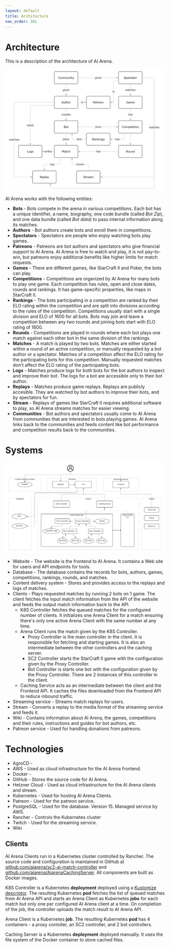 ```yaml
---
layout: default
title: Architecture
nav_order: 301
---
```


# Architecture

This is a description of the architecture of AI Arena.

![Entities in AI Arena](images/architecture-entities.png)

AI Arena works with the following entities:
* **Bots** - Bots compete in the arena in various competitions. Each bot has a unique identifier, a name, biography, one code bundle (called *Bot Zip*), and one data bundle (called *Bot data*) to pass internal information along its matches.
* **Authors** - Bot authors create bots and enroll them in competitions.
* **Spectators** - Spectators are people who enjoy watching bots play games.
* **Patreons** - Patreons are bot authors and spectators who give financial support to AI Arena. AI Arena is free to watch and play, it is not pay-to-win, but patreons enjoy additional benefits like higher limits for match requests.
* **Games** - There are different games, like StarCraft II and Poker, the bots can play.
* **Competitions** - Competitions are organized by AI Arena for many bots to play one game. Each competition has rules, open and close dates, rounds and rankings. It has game-specific properties, like maps in StarCraft II.
* **Rankings** - The bots participating in a competition are ranked by their ELO rating within the competition and are split into divisions according to the rules of the competition. Competitions usually start with a single division and ELO of 1600 for all bots. Bots may join and leave a competition between any two rounds and joining bots start with ELO rating of 1600.
* **Rounds** - Competitions are played in rounds where each bot plays one match against each other bot in the same division of the rankings.
* **Matches** - A match is played by two bots. Matches are either started within a round of an active competition, or manually requested by a bot author or a spectator. Matches of a competition affect the ELO rating for the participating bots for this competition. Manually requested matches don't affect the ELO rating of the participating bots.
* **Logs** - Matches produce logs for both bots for the bot authors to inspect and improve their bot. The logs for a bot are accessible only to their bot author.
* **Replays** - Matches produce game replays. Replays are publicly accesible. They are watched by bot authors to improve their bots, and by spectators for fun.
* **Stream** - Replays of games like StarCraft II requires additional software to play, so AI Arena streams matches for easier viewing.
* **Communities** - Bot authors and spectators usually come to AI Arena from communities that are interested in bots playing games. AI Arena links back to the communities and feeds content like bot performance and competition results back to the communities.

# Systems

![Logical systems](images/architecture-systems.png)

- Website - The website is the frontend to AI Arena. It contains a Web site for users and API endpoints for tools.
- Database - The database contains the records for bots, authors, games, competitions, rankings, rounds, and matches.
- Content delivery system - Stores and provides access to the replays and logs of matches.
- Clients - Plays requested matches by running 2 bots on 1 game. The client fetches the input match information from the API of the website and feeds the output match information back to the API.
    - K8S Controller fetches the queued matches for the configured number of clients. It initializes one Arena Client for a match ensuring there's only one active Arena Client with the same number at any time.
    - Arena Client runs the match given by the K8S Controller.
        - Proxy Controller is the main controller in the client. It is responsible for fetching and starting games. It is also an intermediate between the other controllers and the caching server.
        - SC2 Controller starts the StarCraft II game with the configuration given by the Proxy Controller.
        - Bot Controller is starts one bot with the configuration given by the Proxy Controller. There are 2 instances of this controller in the client.
    - Caching Service acts as an intermediate between the client and the Frontend API. It caches the files downloaded from the Frontend API to reduce inbound traffic.
- Streaming service - Streams match replays for users.
- Stream - Converts a replay to the media format of the streaming service and feeds it.
- Wiki - Contains information about AI Arena, the games, competitions and their rules, instructions and guides for bot authors, etc.
- Patreon service - Used for handling donations from patreons.

# Technologies

* AgroCD - 
* AWS - Used as cloud infrastructure for the AI Arena frontend.
* Docker - 
* GitHub - Stores the source code for AI Arena.
* Hetzner Cloud - Used as cloud infrastructure for the AI Arena clients and stream.
* Kubernetes - Used for hosting AI Arena Clients.
* Patreon - Used for the patreon service.
* PostgreSQL - Used for the database. Version 15. Managed service by AWS.
* Rancher - Controls the Kubernetes cluster
* Twitch - Used for the streaming service.
* Wiki

## Clients

AI Arena Clients run in a Kubernetes cluster controlled by Rancher.
The source code and configuration is maintained in GitHub at [github.com/aiarena/sc2-ai-match-controller](https://github.com/aiarena/sc2-ai-match-controller) and [github.com/aiarena/AiarenaCachingServer](https://github.com/aiarena/AiarenaCachingServer).
All components are built as Docker images.

K8S Controller is a Kubernetes **deployment** deployed using a [Kustomize descriptor](https://github.com/aiarena/sc2-ai-match-controller/tree/master/kubernetes). The resulting Kubernetes **pod** fetches the list of queued matches from AI Arena API and starts an Arena Client as Kubernetes **jobs** for each match but only one per configured AI Arena client at a time. On completion of the job, the controller uploads the match result to AI Arena API.

Arena Client is a Kubernetes **job**. The resulting Kubernetes **pod** has 4 containers - a proxy contoller, an SC2 controller, and 2 bot controllers.

Caching Server is a Kubernetes **deployment** deployed manually. It uses the file system of the Docker container to store cached files.
